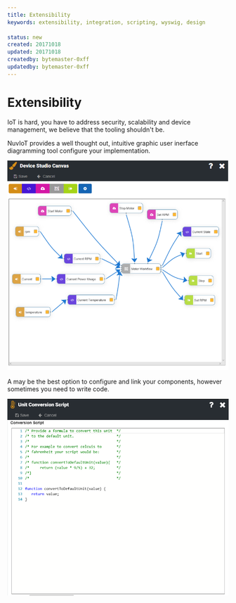 ```yaml
---
title: Extensibility
keywords: extensibility, integration, scripting, wyswig, design

status: new
created: 20171018
updated: 20171018
createdby: bytemaster-0xff
updatedby: bytemaster-0xff
---
```


# Extensibility

IoT is hard, you have to address security, scalability and device management,  we believe that the tooling shouldn't be.

NuvIoT provides a well thought out, intuitive graphic user inerface diagramming tool configure your implementation.

![](/images/DeviceWorkflow.png)

A  may be the best option to configure and link your components, however sometimes you need to write code.

![](/images/ScriptEditor.png)
       


